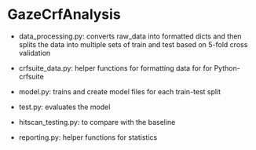# GazeCrfAnalysis

- data_processing.py: converts raw_data into formatted dicts and then splits
the data into multiple sets of train and test based on 5-fold cross validation

- crfsuite_data.py: helper functions for formatting data for for Python-crfsuite

- model.py: trains and create model files for each train-test split

- test.py: evaluates the model

- hitscan_testing.py: to compare with the baseline

- reporting.py: helper functions for statistics 
